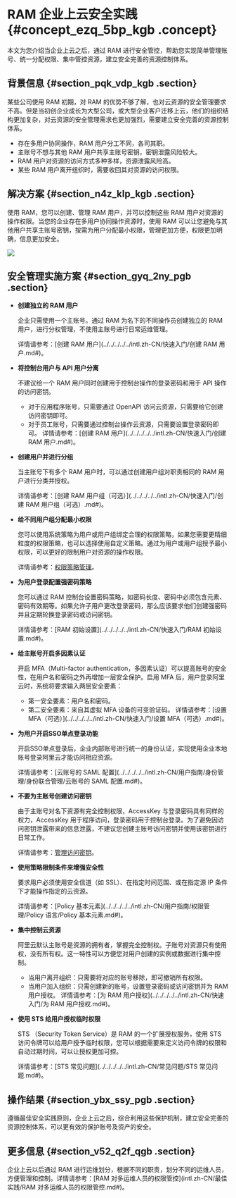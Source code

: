 # RAM 企业上云安全实践 {#concept_ezq_5bp_kgb .concept}

本文为您介绍当企业上云之后，通过 RAM 进行安全管控，帮助您实现简单管理账号、统一分配权限、集中管控资源，建立安全完善的资源控制体系。

## 背景信息 {#section_pqk_vdp_kgb .section}

某些公司使用 RAM 初期，对 RAM 的优势不够了解，也对云资源的安全管理要求不高。但是当初创企业成长为大型公司，或大型企业客户迁移上云，他们的组织结构更加复杂，对云资源的安全管理需求也更加强烈，需要建立安全完善的资源控制体系。

-   存在多用户协同操作，RAM 用户分工不同，各司其职。
-   主账号不想与其他 RAM 用户共享主账号密钥，密钥泄露风险较大。
-   RAM 用户对资源的访问方式多种多样，资源泄露风险高。
-   某些 RAM 用户离开组织时，需要收回其对资源的访问权限。

## 解决方案 {#section_n4z_klp_kgb .section}

使用 RAM，您可以创建、管理 RAM 用户，并可以控制这些 RAM 用户对资源的操作权限。当您的企业存在多用户协同操作资源时，使用 RAM 可以让您避免与其他用户共享主账号密钥，按需为用户分配最小权限，管理更加方便，权限更加明确，信息更加安全。

![](http://static-aliyun-doc.oss-cn-hangzhou.aliyuncs.com/assets/img/97386/155062934237013_zh-CN.png)

## 安全管理实施方案 {#section_gyq_2ny_pgb .section}

-   **创建独立的 RAM 用户**

    企业只需使用一个主账号。通过 RAM 为名下的不同操作员创建独立的 RAM 用户，进行分权管理，不使用主账号进行日常运维管理。

    详情请参考：[创建 RAM 用户](../../../../../intl.zh-CN/快速入门/创建 RAM 用户.md#)。

-   **将控制台用户与 API 用户分离**

    不建议给一个 RAM 用户同时创建用于控制台操作的登录密码和用于 API 操作的访问密钥。

    -   对于应用程序账号，只需要通过 OpenAPI 访问云资源，只需要给它创建访问密钥即可。
    -   对于员工账号，只需要通过控制台操作云资源，只需要设置登录密码即可。
    详情请参考：[创建 RAM 用户](../../../../../intl.zh-CN/快速入门/创建 RAM 用户.md#)。

-   **创建用户并进行分组**

    当主账号下有多个 RAM 用户时，可以通过创建用户组对职责相同的 RAM 用户进行分类并授权。

    详情请参考：[创建 RAM 用户组（可选）](../../../../../intl.zh-CN/快速入门/创建 RAM 用户组（可选）.md#)。

-   **给不同用户组分配最小权限**

    您可以使用系统策略为用户或用户组绑定合理的权限策略，如果您需要更精细粒度的权限策略，也可以选择使用自定义策略。通过为用户或用户组授予最小权限，可以更好的限制用户对资源的操作权限。

    详情请参考：[权限策略管理](../../../../../intl.zh-CN/用户指南/权限管理/权限策略管理.md#)。

-   **为用户登录配置强密码策略**

    您可以通过 RAM 控制台设置密码策略，如密码长度、密码中必须包含元素、密码有效期等。如果允许子用户更改登录密码，那么应该要求他们创建强密码并且定期轮换登录密码或访问密钥。

    详情请参考：[RAM 初始设置](../../../../../intl.zh-CN/快速入门/RAM 初始设置.md#)。

-   **给主账号开启多因素认证**

    开启 MFA（Multi-factor authentication，多因素认证）可以提高账号的安全性，在用户名和密码之外再增加一层安全保护。启用 MFA 后，用户登录阿里云时，系统将要求输入两层安全要素：

    -   第一安全要素：用户名和密码。
    -   第二安全要素：来自其虚拟 MFA 设备的可变验证码。
    详情请参考：[设置 MFA（可选）](../../../../../intl.zh-CN/快速入门/设置 MFA（可选）.md#)。

-   **为用户开启SSO单点登录功能**

    开启SSO单点登录后，企业内部账号进行统一的身份认证，实现使用企业本地账号登录阿里云才能访问相应资源。

    详情请参考：[云账号的 SAML 配置](../../../../../intl.zh-CN/用户指南/身份管理/身份联合管理/云账号的 SAML 配置.md#)。

-   **不要为主账号创建访问密钥**

    由于主账号对名下资源有完全控制权限，AccessKey 与登录密码具有同样的权力，AccessKey 用于程序访问，登录密码用于控制台登录。为了避免因访问密钥泄露带来的信息泄露，不建议您创建主账号访问密钥并使用该密钥进行日常工作。

    详情请参考：[管理访问密钥](../../../../../intl.zh-CN/用户指南/身份管理/用户管理/用户.md#ol_ik1_pzh_4fb)。

-   **使用策略限制条件来增强安全性**

    要求用户必须使用安全信道（如 SSL）、在指定时间范围、或在指定源 IP 条件下才能操作指定的云资源。

    详情请参考：[Policy 基本元素](../../../../../intl.zh-CN/用户指南/权限管理/Policy 语言/Policy 基本元素.md#)。

-   **集中控制云资源**

    阿里云默认主账号是资源的拥有者，掌握完全控制权。子账号对资源只有使用权，没有所有权。这一特性可以方便您对用户创建的实例或数据进行集中控制。

    -   当用户离开组织：只需要将对应的账号移除，即可撤销所有权限。
    -   当用户加入组织：只需创建新的账号，设置登录密码或访问密钥并为 RAM 用户授权。
    详情请参考：[为 RAM 用户授权](../../../../../intl.zh-CN/快速入门/为 RAM 用户授权.md#)。

-   **使用 STS 给用户授权临时权限**

    STS （Security Token Service）是 RAM 的一个扩展授权服务，使用 STS 访问令牌可以给用户授予临时权限，您可以根据需要来定义访问令牌的权限和自动过期时间，可以让授权更加可控。

    详情请参考：[STS 常见问题](../../../../../intl.zh-CN/常见问题/STS 常见问题.md#)。


## 操作结果 {#section_ybx_ssy_pgb .section}

遵循最佳安全实践原则，企业上云之后，综合利用这些保护机制，建立安全完善的资源控制体系，可以更有效的保护账号及资产的安全。

## 更多信息 {#section_v52_q2f_qgb .section}

企业上云以后通过 RAM 进行运维划分，根据不同的职责，划分不同的运维人员，方便管理和控制。详情请参考：[RAM 对多运维人员的权限管控](intl.zh-CN/最佳实践/RAM 对多运维人员的权限管控.md#)。

